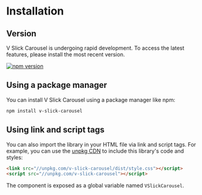 # Installation

## Version

V Slick Carousel is undergoing rapid development. To access the latest features, please install the most recent version.

[![npm version](https://img.shields.io/npm/v/v-slick-carousel.svg?style=flat-square)](https://www.npmjs.com/package/v-slick-carousel)

## Using a package manager

You can install V Slick Carousel using a package manager like npm:

```bash
npm install v-slick-carousel
```

## Using link and script tags

You can also import the library in your HTML file via link and script tags. For example, you can use the [unpkg CDN](https://unpkg.com/) to include this library's code and styles:

```html
<link src="//unpkg.com/v-slick-carousel/dist/style.css"></script>
<script src="//unpkg.com/v-slick-carousel"></script>
```

The component is exposed as a global variable named `VSlickCarousel`.
